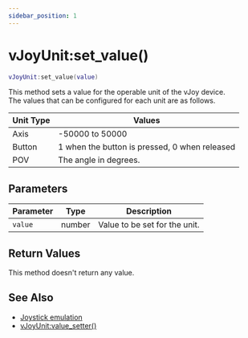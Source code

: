 ```yaml
---
sidebar_position: 1
---
```


# vJoyUnit:set_value()
```lua
vJoyUnit:set_value(value)
```
This method sets a value for the operable unit of the vJoy device.<br/>
The values that can be configured for each unit are as follows.

|Unit Type|Values|
|---------|------|
|Axis|-50000 to 50000
|Button|1 when the button is pressed, 0 when released
|POV|The angle in degrees.


## Parameters
|Parameter|Type|Description|
|-|-|-|
|`value`|number|Value to be set for the unit.


## Return Values
This method doesn't return any value.

## See Also
- [Joystick emulation](/guide/input_emulation/#joystick-emulation)
- [vJoyUnit:value_setter()](/libs/mapper/vJoyUnit/vJoyUnit-value_setter)
